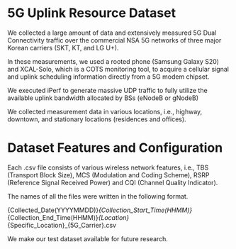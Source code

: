 # 5G Uplink Resource Dataset

We collected a large amount of data and extensively measured 5G Dual Connectivity traffic over the commercial NSA 5G networks of three major Korean carriers (SKT, KT, and LG U+).

In these measurements, we used a rooted phone (Samsung Galaxy S20) and XCAL-Solo, which is a COTS monitoring tool, to acquire a cellular signal and uplink scheduling information directly from a 5G modem chipset.

We executed iPerf to generate massive UDP traffic to fully utilize the available uplink bandwidth allocated by BSs (eNodeB or gNodeB)

We collected measurement data in various locations, i.e., highway, downtown, and stationary locations (residences and offices).

# Dataset Features and Configuration

Each .csv file consists of various wireless network features, i.e., TBS (Transport Block Size), MCS (Modulation and Coding Scheme), RSRP (Reference Signal Received Power) and CQI (Channel Quality Indicator).

The names of all the files were written in the following format.

{Collected_Date(YYYYMMDD)}_{Collection_Start_Time(HHMM)}_{Collection_End_Time(HHMM)}_{Location}_{Specific_Location}_{5G_Carrier}.csv

We make our test dataset available for future research.
